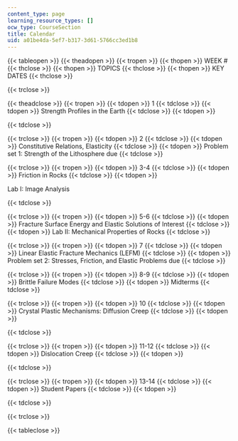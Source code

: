 ```yaml
---
content_type: page
learning_resource_types: []
ocw_type: CourseSection
title: Calendar
uid: a01be4da-5ef7-b317-3d61-5766cc3ed1b8
---
```


{{< tableopen >}}
{{< theadopen >}}
{{< tropen >}}
{{< thopen >}}
WEEK #
{{< thclose >}}
{{< thopen >}}
TOPICS
{{< thclose >}}
{{< thopen >}}
KEY DATES
{{< thclose >}}

{{< trclose >}}

{{< theadclose >}}
{{< tropen >}}
{{< tdopen >}}
1
{{< tdclose >}}
{{< tdopen >}}
Strength Profiles in the Earth
{{< tdclose >}}
{{< tdopen >}}

{{< tdclose >}}

{{< trclose >}}
{{< tropen >}}
{{< tdopen >}}
2
{{< tdclose >}}
{{< tdopen >}}
Constitutive Relations, Elasticity
{{< tdclose >}}
{{< tdopen >}}
Problem set 1: Strength of the Lithosphere due
{{< tdclose >}}

{{< trclose >}}
{{< tropen >}}
{{< tdopen >}}
3-4
{{< tdclose >}}
{{< tdopen >}}
Friction in Rocks
{{< tdclose >}}
{{< tdopen >}}


Lab I: Image Analysis


{{< tdclose >}}

{{< trclose >}}
{{< tropen >}}
{{< tdopen >}}
5-6
{{< tdclose >}}
{{< tdopen >}}
Fracture Surface Energy and Elastic Solutions of Interest
{{< tdclose >}}
{{< tdopen >}}
Lab II: Mechanical Properties of Rocks
{{< tdclose >}}

{{< trclose >}}
{{< tropen >}}
{{< tdopen >}}
7
{{< tdclose >}}
{{< tdopen >}}
Linear Elastic Fracture Mechanics (LEFM)
{{< tdclose >}}
{{< tdopen >}}
Problem set 2: Stresses, Friction, and Elastic Problems due
{{< tdclose >}}

{{< trclose >}}
{{< tropen >}}
{{< tdopen >}}
8-9
{{< tdclose >}}
{{< tdopen >}}
Brittle Failure Modes
{{< tdclose >}}
{{< tdopen >}}
Midterms
{{< tdclose >}}

{{< trclose >}}
{{< tropen >}}
{{< tdopen >}}
10
{{< tdclose >}}
{{< tdopen >}}
Crystal Plastic Mechanisms: Diffusion Creep
{{< tdclose >}}
{{< tdopen >}}

{{< tdclose >}}

{{< trclose >}}
{{< tropen >}}
{{< tdopen >}}
11-12
{{< tdclose >}}
{{< tdopen >}}
Dislocation Creep
{{< tdclose >}}
{{< tdopen >}}

{{< tdclose >}}

{{< trclose >}}
{{< tropen >}}
{{< tdopen >}}
13-14
{{< tdclose >}}
{{< tdopen >}}
Student Papers
{{< tdclose >}}
{{< tdopen >}}

{{< tdclose >}}

{{< trclose >}}

{{< tableclose >}}